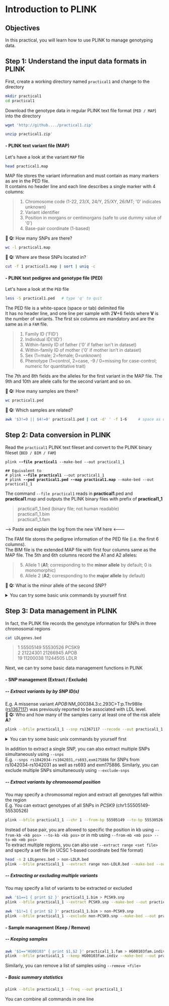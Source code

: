 # Introduction to PLINK

## Objectives
In this practical, you will learn how to use PLINK to manage genotyping data.

## Step 1: Understand the input data formats in PLINK
First, create a working directory named `practical1` and change to the directory
```bash
mkdir practical1
cd practical1
```
Download the genotype data in regular PLINK text file format (`PED / MAP`) into the directory
```bash
wget 'http://github..../practical1.zip'
```
```bash
unzip practical1.zip'
```
#### - PLINK text variant file (MAP)
Let's have a look at the variant `MAP` file
```bash
head practical1.map
```
MAP file stores the variant information and must contain as many markers as are in the PED file.<br>
It contains no header line and each line describes a single marker with 4 columns:

> 1. Chromosome code (1-22, 23/X, 24/Y, 25/XY, 26/MT; '0' indicates unknown)<br>
> 2. Variant identifier<br>
> 3. Position in morgans or centimorgans (safe to use dummy value of '0')<br>
> 4. Base-pair coordinate (1-based)

:green_book: **Q:** How many SNPs are there?
```bash
wc -l practical1.map
```
:green_book: **Q:** Where are these SNPs located in?
```bash
cut -f 1 practical1.map | sort | uniq -c
```

#### - PLINK text pedigree and genotype file (PED)
Let's have a look at the `PED` file
```bash
less -S practical1.ped   # type 'q' to quit
```
The PED file is a white-space (space or tab) delimited file<br>
It has no header line, and one line per sample with 2**V**+6 fields where **V** is the number of variants. The first six columns are mandatory and are the same as  in a `FAM` file. 

> 1. Family ID ('FID')<br>
> 2. Individual ID('IID')<br>
> 3. Within-family ID of father ('0' if father isn't in dataset)<br>
> 4. Within-family ID of mother ('0' if mother isn't in dataset)<br>
> 5. Sex (1=male; 2=female; 0=unknown)<br>
> 6. Phenotype (1=control, 2=case, -9 / 0=missing for case-control; numeric for quantitative trait)<br>

The 7th and 8th fields are the alleles for the first variant in the MAP file. The 9th and 10th are allele calls for the second variant and so on.

:green_book: **Q:** How many samples are there?
```bash
wc practical1.ped
```
:green_book: **Q:** Which samples are related?
```bash
awk '$3!=0 || $4!=0' practical1.ped | cut -d' ' -f 1-6     # space as delimiter
```

## Step 2: Data conversion in PLINK
Read the `practical1` PLINK text fileset and convert to the PLINK binary fileset (`BED / BIM / FAM`)
<pre><code>plink <b>--file practical1</b> --make-bed --out practical1_1

## Equivalent to 
# plink <b>--file practical1</b> --out practical1_1
# plink <b>--ped practical1.ped --map practical1.map</b> --make-bed --out practical1_1
</code></pre>
The command `--file practical1` reads in **practical1**.ped and **practical1**.map and outputs the PLINK binary files with prefix of **practical1_1**

> practical1_1.bed (binary file; not human readable)<br>
> practical1_1.bim <br>
> practical1_1.fam <br>

--> Paste and explain the log from the new VM here <---

The FAM file stores the pedigree information of the PED file (i.e. the first 6 columns).<br>
The BIM file is the extended MAP file with first four columns same as the MAP file. The 5th and 6th columns record the A1 and A2 alleles:<br>

> 5. Allele 1 (**A1**; corresponding to the **minor allele** by default; 0 is monomorphic)<br>
> 6. Allele 2 (**A2**; corresponding to the **major allele** by default)<br>

:closed_book: **Q:** What is the minor allele of the second SNP?
<details>
  <summary>You can try some basic unix commands by yourself first</summary>
  
  <pre>head -n 2 practical1_1.bim     # output the first 2 rows </pre>
  <pre>head -n 2 practical1_1.bim | tail -n 1 | cut -f 5   # output the first 2 rows -> output the last row -> cut out the 5th column </pre>
  <pre>sed -n 2p practical1_1.bim | cut -f 5 # output the 2nd row and cut out the 5th column </pre>
  <pre>awk 'NR==2 { print $5 }' practical1_1.bim   # output the 2nd row/record (NR==2) and print the 5th column ($5) </pre>
</details>

## Step 3: Data management in PLINK
In fact, the PLINK file records the genotype information for SNPs in three chromosomal regions
```bash
cat LDLgenes.bed
```
> 1 55505149 55530526 PCSK9<br>
> 2 21224301 21266945 APOB<br>
> 19 11200038 11244505 LDLR<br>

Next, we can try some basic data management functions in PLINK
#### - SNP management (Extract / Exclude)
##### -- Extract variants by by SNP ID(s)
E.g. A missense variant _APOB_:NM_000384.3:c.293C>T:p.Thr98Ile ([rs1367117](https://www.ebi.ac.uk/gwas/variants/rs1367117)) was previously reported to be associated with LDL level.<br>
:closed_book: **Q:** Who and how many of the samples carry at least one of the risk allele **A**?
```bash
plink --bfile practical1_1 --snp rs1367117 --recode --out practical1_1.rs1367117
```
<details>
  <summary>You can try some basic unix commands by yourself first</summary>
  
  <pre> awk '$7=="A" || $8=="A"' practical1_1.rs1367117.ped </pre>  
  <pre> awk '$7=="A" || $8=="A"' practical1_1.rs1367117.ped | wc </pre>
</details>

In addition to extract a single SNP, you can also extract multiple SNPs simultaneously using `--snps`<br>
E.g. `--snps rs1042034-rs1042031,rs693,exm175886`  for SNPs from rs1042034-rs1042031 as well as rs693 and exm175886. Similarly, you can exclude multiple SNPs simultaneously using `--exclude-snps`

##### --  Extract variants by chromosomal position
You may specify a chromosomal region and extract all genotypes fall within the region<br>
E.g. You can extract genotypes of all SNPs in _PCSK9_ (chr1:55505149-55530526)
```bash
plink --bfile practical1_1 --chr 1 --from-bp 55505149 --to-bp 55530526 --recode --out practical1_1.PCSK9_byChrPos
```
Instead of base pair, you are allowed to specific the position in kb using `--from-kb <kb pos> --to-kb <kb pos>` or in mb using `--from-mb <mb pos> --to-mb <mb pos>`<br>
To extract multiple regions, you can also use `--extract range <set file>` and specify a set file (in UCSC 1-based coordinate bed file format)
```bash
head -n 2 LDLgenes.bed > non-LDLR.bed
plink --bfile practical1_1 --extract range non-LDLR.bed --make-bed --out practical1_1.nonLDLR
```

##### -- Extracting or excluding multiple variants
You may specify a list of variants to be extracted or excluded<br>
```bash
awk '$1==1 { print $2 }' practical1_1.bim > PCSK9.snp
plink --bfile practical1_1 --extract PCSK9.snp --make-bed --out practical1_1.PCSK9_byExtract
```
```bash
awk '$1!=1 { print $2 }' practical1_1.bim > non-PCSK9.snp
plink --bfile practical1_1 --exclude non-PCSK9.snp --make-bed --out practical1_1.PCSK9_byExclude
```

#### - Sample management (Keep / Remove)
##### --  Keeping samples
```bash
awk '$1=="HG00103" { print $1,$2 }' practical1_1.fam > HG00103fam.indiv
plink --bfile practical1_1 --keep HG00103fam.indiv --make-bed --out practical1_1.HG00103fam
```
Similarly, you can remove a list of samples using `--remove <file>`

##### - Basic summary statistics
```bash
plink --bfile practical1_1 --freq --out practical1_1
```


You can combine all commands in one line
